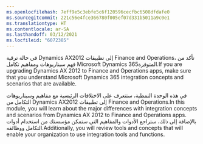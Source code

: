 ```yaml
---
ms.openlocfilehash: 7eff9e5c3ebfe5c6f120596cecfbc6508dfdafe0
ms.sourcegitcommit: 221c56e4fce366780f005ef07d331b5011a9c0e1
ms.translationtype: HT
ms.contentlocale: ar-SA
ms.lasthandoff: 03/12/2021
ms.locfileid: "6072385"
---
```

<span data-ttu-id="005b8-101">في حالة ترقية Dynamics AX2012 إلى تطبيقات Finance and Operations، تأكد من فهم سيناريوهات ومفاهيم تكامل Microsoft Dynamics 365المتوفرة.</span><span class="sxs-lookup"><span data-stu-id="005b8-101">If you are upgrading Dynamics AX 2012 to Finance and Operations apps, make sure that you understand Microsoft Dynamics 365 integration concepts and scenarios that are available.</span></span> 

<span data-ttu-id="005b8-102">في هذه الوحدة النمطية، ستتعرف على الاختلافات الرئيسية مع مفاهيم وسيناريوهات التكامل من Dynamics AX2012 إلى تطبيقات Finance and Operations.</span><span class="sxs-lookup"><span data-stu-id="005b8-102">In this module, you will learn about the major differences with integration concepts and scenarios from Dynamics AX 2012 to Finance and Operations apps.</span></span> <span data-ttu-id="005b8-103">بالإضافة إلى ذلك، ستراجع الأدوات والمفاهيم التي ستمكن مؤسستك من استخدام أدوات التكامل ووظائفه.</span><span class="sxs-lookup"><span data-stu-id="005b8-103">Additionally, you will review tools and concepts that will enable your organization to use integration tools and functions.</span></span>
